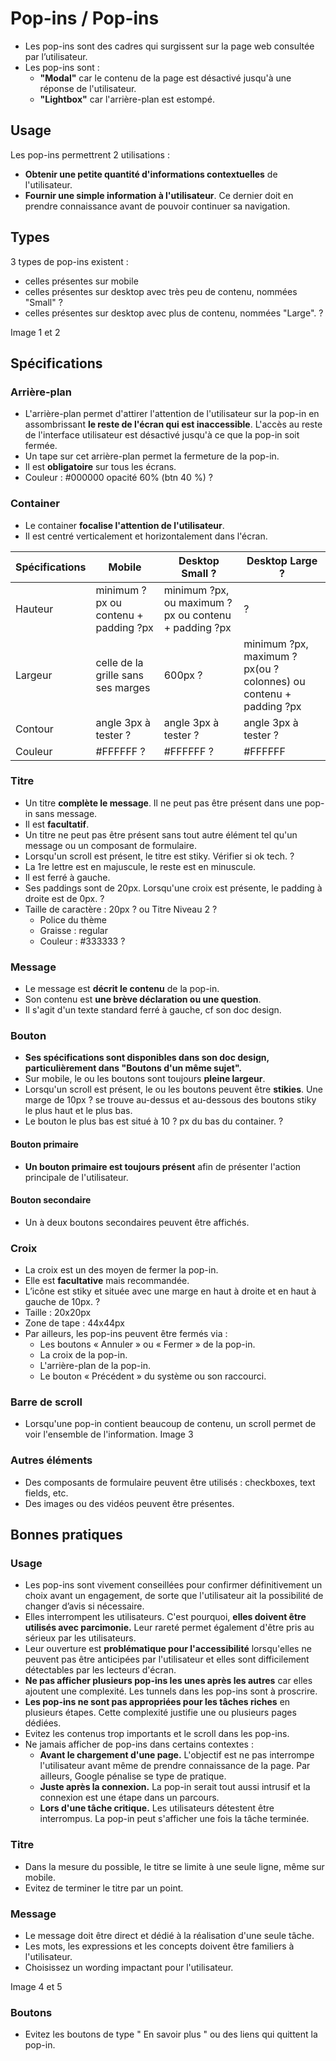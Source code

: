 # Pop-ins / Pop-ins

- Les pop-ins sont des cadres qui surgissent sur la page web consultée par l’utilisateur.
- Les pop-ins sont :
  - **"Modal"** car le contenu de la page est désactivé jusqu'à une réponse de l'utilisateur.
  - **"Lightbox"** car l'arrière-plan est estompé.

## Usage

Les pop-ins permettrent 2 utilisations :
- **Obtenir une petite quantité d'informations contextuelles** de l'utilisateur.
-  **Fournir une simple information à l'utilisateur**. Ce dernier doit en prendre connaissance avant de pouvoir continuer sa navigation.

## Types

3 types de pop-ins existent :
- celles présentes sur mobile
- celles présentes sur desktop avec très peu de contenu, nommées "Small" ?
- celles présentes sur desktop avec plus de contenu, nommées "Large". ?

Image 1 et 2


## Spécifications

### Arrière-plan

- L'arrière-plan permet d'attirer l'attention de l'utilisateur sur la pop-in en assombrissant **le reste de l'écran qui est inaccessible**. L'accès au reste de l'interface utilisateur est désactivé jusqu'à ce que la pop-in soit fermée.
- Un tape sur cet arrière-plan permet la fermeture de la pop-in.
- Il est **obligatoire** sur tous les écrans.
- Couleur : #000000 opacité 60% (btn 40 %) ?


### Container

- Le container **focalise l'attention de l'utilisateur**.
- Il est centré verticalement et horizontalement dans l'écran.

Spécifications | Mobile | Desktop Small ? | Desktop Large ?
------------ | ------------- | ------------- | ------------- |
Hauteur | minimum ?px ou contenu + padding ?px | minimum ?px, ou maximum ?px ou contenu + padding ?px | ?
Largeur | celle de la grille sans ses marges | 600px ? | minimum ?px, maximum ?px(ou ?colonnes) ou contenu + padding ?px
Contour | angle 3px à tester ? |  angle 3px à tester ? | angle 3px à tester ?
Couleur | #FFFFFF ? |  #FFFFFF ? | #FFFFFF

### Titre

- Un titre **complète le message**. Il ne peut pas être présent dans une pop-in sans message.
- Il est **facultatif**.
- Un titre ne peut pas être présent sans tout autre élément tel qu'un message ou un composant de formulaire.
- Lorsqu'un scroll est présent, le titre est stiky. Vérifier si ok tech. ?
- La 1re lettre est en majuscule, le reste est en minuscule.
- Il est ferré à gauche.
- Ses paddings sont de 20px. Lorsqu'une croix est présente, le padding à droite est de 0px. ?
- Taille de caractère : 20px ? ou Titre Niveau 2 ?
  - Police du thème
  - Graisse : regular
  - Couleur : #333333 ?

### Message

- Le message est **décrit le contenu** de la pop-in.
- Son contenu est **une brève déclaration ou une question**.
- Il s'agit d'un texte standard ferré à gauche, cf son doc design.

### Bouton

- **Ses spécifications sont disponibles dans son doc design, particulièrement dans "Boutons d'un même sujet".**
- Sur mobile, le ou les boutons sont toujours **pleine largeur**.
- Lorsqu'un scroll est présent, le ou les boutons peuvent être **stikies**. Une marge de 10px ? se trouve au-dessus et au-dessous des boutons stiky le plus haut et le plus bas.
- Le bouton le plus bas est situé à 10 ? px du bas du container. ?

#### Bouton primaire

- **Un bouton primaire est toujours présent** afin de présenter l'action principale de l'utilisateur.

#### Bouton secondaire

- Un à deux boutons secondaires peuvent être affichés.

### Croix

- La croix est un des moyen de fermer la pop-in.
- Elle est **facultative** mais recommandée.
- L’icône est stiky et située avec une marge en haut à droite et en haut à gauche de 10px. ?
- Taille : 20x20px
- Zone de tape : 44x44px
- Par ailleurs, les pop-ins peuvent être fermés via :
  - Les boutons « Annuler » ou « Fermer » de la pop-in.
  - La croix de la pop-in.
  - L'arrière-plan de la pop-in.
  - Le bouton « Précédent » du système ou son raccourci.

### Barre de scroll

- Lorsqu'une pop-in contient beaucoup de contenu, un scroll permet de voir l'ensemble de l'information.
Image 3

### Autres éléments

- Des composants de formulaire peuvent être utilisés : checkboxes, text fields, etc.
- Des images ou des vidéos peuvent être présentes.

## Bonnes pratiques

### Usage

- Les pop-ins sont vivement conseillées pour confirmer définitivement un choix avant un engagement, de sorte que l'utilisateur ait la possibilité de changer d’avis si nécessaire.
- Elles interrompent les utilisateurs. C'est pourquoi, **elles doivent être utilisés avec parcimonie.** Leur rareté permet également d'être pris au sérieux par les utilisateurs.
- Leur ouverture est **problématique pour l'accessibilité** lorsqu'elles ne peuvent pas être anticipées par l'utilisateur et elles sont difficilement détectables par les lecteurs d'écran.
- **Ne pas afficher plusieurs pop-ins les unes après les autres** car elles ajoutent une complexité. Les tunnels dans les pop-ins sont à proscrire.
- **Les pop-ins ne sont pas appropriées pour les tâches riches** en plusieurs étapes. Cette complexité justifie une ou plusieurs pages dédiées.
- Evitez les contenus trop importants et le scroll dans les pop-ins.
- Ne jamais afficher de pop-ins dans certains contextes :
  - **Avant le chargement d'une page.** L'objectif est ne pas interrompe l'utilisateur avant même de prendre connaissance de la page. Par ailleurs, Google pénalise se type de pratique.
  - **Juste après la connexion.** La pop-in serait tout aussi intrusif et la connexion est une étape dans un parcours.
  - **Lors d'une tâche critique.** Les utilisateurs détestent être interrompus. La pop-in peut s'afficher une fois la tâche terminée.


### Titre

- Dans la mesure du possible, le titre se limite à une seule ligne, même sur mobile.
- Evitez de terminer le titre par un point.

### Message

- Le message doit être direct et dédié à la réalisation d'une seule tâche.
- Les mots, les expressions et les concepts doivent être familiers à l'utilisateur.
- Choisissez un wording impactant pour l'utilisateur.

Image 4 et 5

### Boutons

 - Evitez les boutons de type " En savoir plus " ou des liens qui quittent la pop-in.
